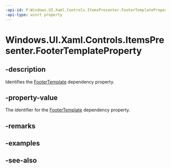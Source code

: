```yaml
---
-api-id: P:Windows.UI.Xaml.Controls.ItemsPresenter.FooterTemplateProperty
-api-type: winrt property
---
```


<!-- Property syntax
public Windows.UI.Xaml.DependencyProperty FooterTemplateProperty { get; }
-->

# Windows.UI.Xaml.Controls.ItemsPresenter.FooterTemplateProperty

## -description
Identifies the [FooterTemplate](itemspresenter_footertemplate.md) dependency property.



## -property-value
The identifier for the [FooterTemplate](itemspresenter_footertemplate.md) dependency property.

## -remarks

## -examples

## -see-also

